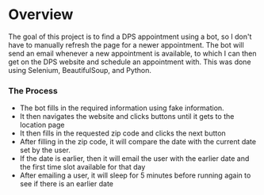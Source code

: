 # Overview
The goal of this project is to find a DPS appointment using a bot, so I don't have to manually refresh the page for a newer appointment. The bot will send an email whenever a new appointment is available, to which I can then get on the DPS website and schedule an appointment with. This was done using Selenium, BeautifulSoup, and Python.


### The Process
  - The bot fills in the required information using fake information.
  - It then navigates the website and clicks buttons until it gets to the location page
  - It then fills in the requested zip code and clicks the next button
  - After filling in the zip code, it will compare the date with the current date set by the user.
  - If the date is earlier, then it will email the user with the earlier date and the first time slot available for that day
  - After emailing a user, it will sleep for 5 minutes before running again to see if there is an earlier date 
